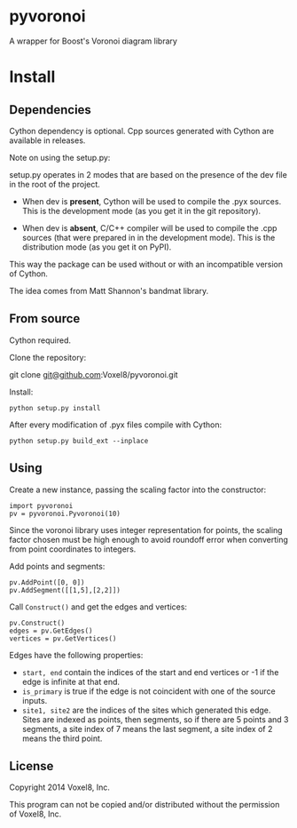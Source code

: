 # pyvoronoi
A wrapper for Boost's Voronoi diagram library

# Install
## Dependencies

Cython dependency is optional. Cpp sources generated with Cython are available in releases.

Note on using the setup.py:

setup.py operates in 2 modes that are based on the presence of the dev file in the root of the project.

* When dev is **present**, Cython will be used to compile the .pyx sources. This is the development mode (as you get it in the git repository).

* When dev is **absent**, C/C++ compiler will be used to compile the .cpp sources (that were prepared in in the development mode). This is the distribution mode (as you get it on PyPI).

This way the package can be used without or with an incompatible version of Cython.

The idea comes from Matt Shannon's bandmat library.

## From source

Cython required.

Clone the repository:

git clone git@github.com:Voxel8/pyvoronoi.git

Install:

```python setup.py install```

After every modification of .pyx files compile with Cython:

```python setup.py build_ext --inplace```

## Using

Create a new instance, passing the scaling factor into the constructor:
``` 
import pyvoronoi
pv = pyvoronoi.Pyvoronoi(10)
```

Since the voronoi library uses integer representation for points, the scaling factor chosen must be high enough
to avoid roundoff error when converting from point coordinates to integers.

Add points and segments:

```
pv.AddPoint([0, 0])
pv.AddSegment([[1,5],[2,2]])
```

Call ```Construct()``` and get the edges and vertices:
``` 
pv.Construct()
edges = pv.GetEdges()
vertices = pv.GetVertices()
```

Edges have the following properties:

* ```start, end``` contain the indices of the start and end vertices or -1 if the edge is infinite at that end.
* ```is_primary``` is true if the edge is not coincident with one of the source inputs.
* ```site1, site2``` are the indices of the sites which generated this edge. Sites are indexed as points, then segments,
so if there are 5 points and 3 segments, a site index of 7 means the last segment, a site index of 2 means the third 
point.

## License
Copyright 2014 Voxel8, Inc.

This program can not be copied and/or distributed without the permission of Voxel8, Inc.
